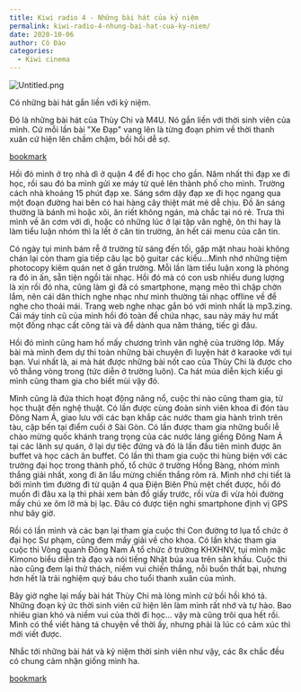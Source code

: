 ```yaml
---
title: Kiwi radio 4 - Những bài hát của kỷ niệm
permalink: kiwi-radio-4-nhung-bai-hat-cua-ky-niem/
date: 2020-10-06
author: Cô Đào
categories:
  - Kiwi cinema
---
```


![Untitled.png](/images/f11385df-09ba-433e-b4fb-c64751ecb260/Untitled.png)

Có những bài hát gắn liền với kỷ niệm.

Đó là những bài hát của Thùy Chi và M4U. Nó gắn liền với thời sinh viên của mình. Cứ mỗi lần bài "Xe Đạp" vang lên là từng đoạn phim về thời thanh xuân cứ hiện lên chầm chậm, bồi hồi dễ sợ.

[bookmark](https://www.youtube.com/watch?v=6KJrNWC0tfw)

Hồi đó mình ở trọ nhà dì ở quận 4 để đi học cho gần. Năm nhất thì đạp xe đi học, rồi sau đó ba mình gửi xe máy từ quê lên thành phố cho mình. Trường cách nhà khoảng 15 phút đạp xe. Sáng sớm dậy đạp xe đi học ngang qua một đoạn đường hai bên có hai hàng cây thiệt mát mẻ dễ chịu. Đồ ăn sáng thường là bánh mì hoặc xôi, ăn riết không ngán, mà chắc tại nó rẻ. Trưa thì mình về ăn cơm với dì, hoặc có những lúc ở lại tập văn nghệ, ôn thi hay là làm tiểu luận nhóm thì la lết ở căn tin trường, ăn hết cái menu của căn tin.

Có ngày tụi mình bám rễ ở trường từ sáng đến tối, gặp mặt nhau hoài không chán lại còn tham gia tiếp câu lạc bộ guitar các kiểu...Mình nhớ những tiệm photocopy kiêm quán net ở gần trường. Mỗi lần làm tiểu luận xong là phóng ra đó in ấn, sẵn tiện ngồi tải nhạc. Hồi đó mà có con usb nhiều dung lượng là xịn rồi đó nha, cũng làm gì đã có smartphone, mạng mẽo thì chập chờn lắm, nên cái dân thích nghe nhạc như mình thường tải nhạc offline về để nghe cho thoải mái. Trang web nghe nhạc gắn bó với mình nhất là mp3.zing. Cái máy tính cũ của mình hồi đó toàn để chứa nhạc, sau này máy hư mất một đống nhạc cất công tải và để dành qua năm tháng, tiếc gì đâu.

Hồi đó mình cũng ham hố mấy chương trình văn nghệ của trường lớp. Mấy bài mà mình đem dự thi toàn những bài chuyên đi luyện hát ở karaoke với tụi bạn. Vui nhất là, ai mà hát được những bài nốt cao của Thùy Chi là được cho vô thẳng vòng trong (tức diễn ở trường luôn). Ca hát múa diễn kịch kiểu gì mình cũng tham gia cho biết mùi vậy đó.

Mình cũng là đứa thích hoạt động năng nổ, cuộc thi nào cũng tham gia, từ học thuật đến nghệ thuật. Có lần được cùng đoàn sinh viên khoa đi đón tàu Đông Nam Á, giao lưu với các bạn khắp các nước tham gia hành trình trên tàu, cập bến tại điểm cuối ở Sài Gòn. Có lần được tham gia những buổi lễ chào mừng quốc khánh trang trọng của các nước láng giềng Đông Nam Á tại các lãnh sự quán, ở lại dự tiệc đứng và đó là lần đầu tiên mình được ăn buffet và học cách ăn buffet. Có lần thì tham gia cuộc thi hùng biện với các trường đại học trong thành phố, tổ chức ở trường Hồng Bàng, nhóm mình thắng giải nhất, xong đi ăn lẩu mừng chiến thắng rôm rả. Mình nhớ chi tiết là bởi mình tìm đường đi từ quận 4 qua Điện Biên Phủ mệt chết được, hồi đó muốn đi đâu xa lạ thì phải xem bản đồ giấy trước, rồi vừa đi vừa hỏi đường mấy chú xe ôm lỡ mà bị lạc. Đâu có được tiện nghi smartphone định vị GPS như bây giờ.

Rồi có lần mình và các bạn lại tham gia cuộc thi Con đường tơ lụa tổ chức ở đại học Sư phạm, cũng đem mấy giải về cho khoa. Có lần khác tham gia cuộc thi Vòng quanh Đông Nam Á tổ chức ở trường KHXHNV, tụi mình mặc Kimono biểu diễn trà đạo và nói tiếng Nhật búa xua trên sân khấu. Cuộc thi nào cũng đem lại thử thách, niềm vui chiến thắng, nỗi buồn thất bại, nhưng hơn hết là trải nghiệm quý báu cho tuổi thanh xuân của mình.

Bây giờ nghe lại mấy bài hát Thùy Chi mà lòng mình cứ bồi hồi khó tả. Những đoạn ký ức thời sinh viên cứ hiện lên làm mình rất nhớ và tự hào. Bao nhiêu gian khó và niềm vui của thời đi học... vậy mà cũng trôi qua hết rồi. Mình có thể viết hàng tá chuyện về thời ấy, nhưng phải là lúc có cảm xúc thì mới viết được.

Nhắc tới những bài hát và kỷ niệm thời sinh viên như vậy, các 8x chắc đều có chung cảm nhận giống mình ha.

[bookmark](https://www.youtube.com/watch?v=-yhqOX3bLvQ)
